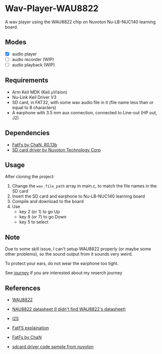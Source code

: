 # Wav-Player-WAU8822

A wav player using the WAU8822 chip on Nuvoton Nu-LB-NUC140 learning board.

## Modes

- [x] audio player
- [ ] audio recorder (WIP)
- [ ] audio playback (WIP)

## Requirements

- Arm Keil MDK (Keil μVision)
- Nu-Link Keil Driver V3
- SD card, in FAT32, with some wav audio file in it (file name less than or equal to 8 characters)
- A earphone with 3.5 mm aux connection, connected to Line-out (HP out, J2)

## Dependencies

- [FatFs by ChaN, R0.13b](http://elm-chan.org/fsw/ff/archives.html)
- [SD card driver by Nuvoton Technology Corp](https://www.nuvoton.com/products/microcontrollers/arm-cortex-m0-mcus/nuc140-240-connectivity-series/?group=Software&tab=2)

## Usage

After cloning the project:

1. Change the `wav_file_path` array in main.c, to match the file names in the SD card
2. Insert the SD card and earphone to Nu-LB-NUC140 learning board
3. Compile and download to the board
4. Use
    - key 2 (or 1) to go Up
    - key 8 (or 7) to go Down
    - key 5 to select

## Note

Due to some skill issue, I can't setup WAU8822 properly (or maybe some other problems), so the sound output from it sounds very weird.

To protect your ears, do not wear the earphone too tight.

See [journey](./JOURNEY.md) if you are interested about my reserch journey

## References

- [WAU8822](https://github.com/OpenNuvoton/NUC472_442BSP/blob/master/SampleCode/StdDriver/I2S_MP3PLAYER/nau8822.c)

- [NAU8822 datasheet (I didn't find WAU8822's datasheet)](https://www.nuvoton.com/resource-files/NAU8822DataSheetRev3.3.pdf)

- [I2S](https://doc.embedfire.com/mcu/stm32/f407batianhu/std/zh/latest/book/I2S.html)

- [FatFS explaination](https://doc.embedfire.com/mcu/stm32/f407batianhu/std/zh/latest/book/FLASH_FatFs.html)

- [FatFs by ChaN](http://elm-chan.org/fsw/ff/00index_e.html)

- [sdcard driver code sample from nuvoton](https://www.nuvoton.com/products/microcontrollers/arm-cortex-m0-mcus/nuc140-240-connectivity-series/?group=Software&tab=2)
